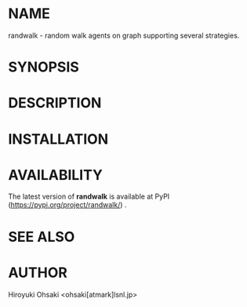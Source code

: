 # NAME

randwalk - random walk agents on graph supporting several strategies.

# SYNOPSIS

# DESCRIPTION

# INSTALLATION

# AVAILABILITY

The latest version of **randwalk** is available at PyPI
(https://pypi.org/project/randwalk/) .

# SEE ALSO

# AUTHOR

Hiroyuki Ohsaki <ohsaki[atmark]lsnl.jp>
